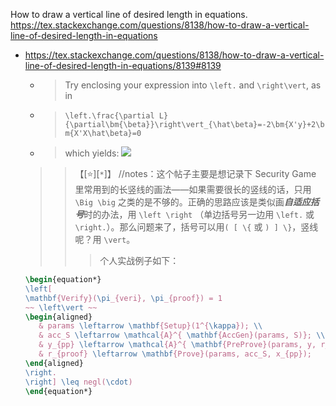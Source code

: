 
How to draw a vertical line of desired length in equations. https://tex.stackexchange.com/questions/8138/how-to-draw-a-vertical-line-of-desired-length-in-equations
- https://tex.stackexchange.com/questions/8138/how-to-draw-a-vertical-line-of-desired-length-in-equations/8139#8139
  * > Try enclosing your expression into `\left.` and `\right\vert`, as in 
  * > `\left.\frac{\partial L}{\partial\bm{\beta}}\right\vert_{\hat\beta}=-2\bm{X'y}+2\bm{X'X\hat\beta}=0`
  * > which yields: ![](https://i.stack.imgur.com/cTQrM.png)
  >> 【[:star:][`*`]】 //notes：这个帖子主要是想记录下 Security Game 里常用到的长竖线的画法——如果需要很长的竖线的话，只用 `\Big \big` 之类的是不够的。正确的思路应该是类似画***自适应括号***时的办法，用 `\left \right` （单边括号另一边用 `\left.` 或 `\right.`）。那么问题来了，括号可以用`( [ \{` 或 `) ] \}`，竖线呢？用 `\vert`。
  >>> 个人实战例子如下：
    ```latex
    \begin{equation*}
    \left[ 
    \mathbf{Verify}(\pi_{veri}, \pi_{proof}) = 1 
    ~~ \left\vert ~~
    \begin{aligned}
       & params \leftarrow \mathbf{Setup}(1^{\kappa}); \\
       & acc_S \leftarrow \mathcal{A}^{ \mathbf{AccGen}(params, S)}; \\
       & y_{pp} \leftarrow \mathcal{A}^{ \mathbf{PreProve}(params, y, r_{veri})} \wedge y \notin S; \\
       & r_{proof} \leftarrow \mathbf{Prove}(params, acc_S, x_{pp});
    \end{aligned}
    \right.
    \right] \leq negl(\cdot)
    \end{equation*}
    ```
